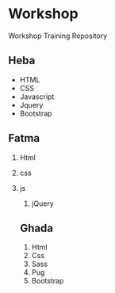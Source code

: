 # Workshop
Workshop Training Repository

<!-- Heba Salem -->
## Heba
* HTML
* CSS
* Javascript
* Jquery
* Bootstrap

<!-- Fatma Ragab-->
## Fatma
1. Html
1. css
1. js
   1. jQuery
   
   <!-- Ghada Abdelkader-->
   ## Ghada
   1. Html
   2. Css
   3. Sass
   4. Pug
   5. Bootstrap
